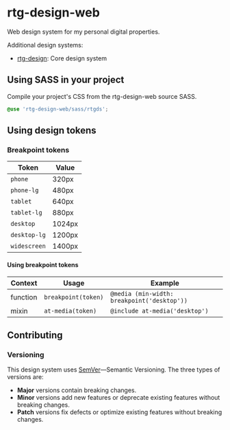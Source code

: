 # rtg-design-web

Web design system for my personal digital properties.

Additional design systems:

- [rtg-design](https://github.com/ryantoddgarza/rtg-design.git): Core design system

## Using SASS in your project

Compile your project's CSS from the rtg-design-web source SASS.

```scss
@use 'rtg-design-web/sass/rtgds';
```

## Using design tokens

### Breakpoint tokens

| Token        | Value  |
| ------------ | ------ |
| `phone`      | 320px  |
| `phone-lg`   | 480px  |
| `tablet`     | 640px  |
| `tablet-lg`  | 880px  |
| `desktop`    | 1024px |
| `desktop-lg` | 1200px |
| `widescreen` | 1400px |

#### Using breakpoint tokens

| Context  | Usage               | Example                                     |
| -------- | ------------------- | ------------------------------------------- |
| function | `breakpoint(token)` | `@media (min-width: breakpoint('desktop'))` |
| mixin    | `at-media(token)`   | `@include at-media('desktop')`              |

## Contributing

### Versioning

This design system uses [SemVer](https://semver.org/)—Semantic Versioning. The three types of versions are:

- **Major** versions contain breaking changes.
- **Minor** versions add new features or deprecate existing features without breaking changes.
- **Patch** versions fix defects or optimize existing features without breaking changes.
